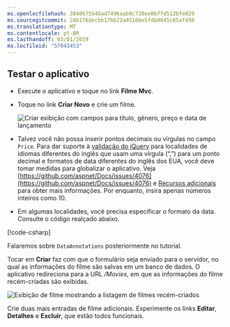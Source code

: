 ```yaml
---
ms.openlocfilehash: 3940675548ad7496aab9c720ee0b7fd512bfe029
ms.sourcegitcommit: 24b1f6decbb17bb22a45166e5fdb0845c65af498
ms.translationtype: MT
ms.contentlocale: pt-BR
ms.lasthandoff: 03/01/2019
ms.locfileid: "57043453"
---
```


## <a name="test-the-app"></a>Testar o aplicativo

* Execute o aplicativo e toque no link **Filme Mvc**.
* Toque no link **Criar Novo** e crie um filme.

  ![Criar exibição com campos para título, gênero, preço e data de lançamento](~/tutorials/first-mvc-app/adding-model/_static/movies.png)

* Talvez você não possa inserir pontos decimais ou vírgulas no campo `Price`. Para dar suporte à [validação do jQuery](https://jqueryvalidation.org/) para localidades de idiomas diferentes do inglês que usam uma vírgula (“,”) para um ponto decimal e formatos de data diferentes do inglês dos EUA, você deve tomar medidas para globalizar o aplicativo. Veja [https://github.com/aspnet/Docs/issues/4076](https://github.com/aspnet/Docs/issues/4076) e [Recursos adicionais](#additional-resources) para obter mais informações. Por enquanto, insira apenas números inteiros como 10.

<a name="displayformatdatelocal"></a>

* Em algumas localidades, você precisa especificar o formato da data. Consulte o código realçado abaixo.

[!code-csharp[](~/tutorials/first-mvc-app/start-mvc/sample/MvcMovie/Models/MovieDateFormat.cs?name=snippet_1&highlight=2,10)]

Falaremos sobre `DataAnnotations` posteriormente no tutorial.

Tocar em **Criar** faz com que o formulário seja enviado para o servidor, no qual as informações do filme são salvas em um banco de dados. O aplicativo redireciona para a URL */Movies*, em que as informações do filme recém-criadas são exibidas.

![Exibição de filme mostrando a listagem de filmes recém-criados](~/tutorials/first-mvc-app/adding-model/_static/h.png)

Crie duas mais entradas de filme adicionais. Experimente os links **Editar**, **Detalhes** e **Excluir**, que estão todos funcionais.
